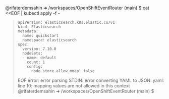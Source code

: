 @rifaterdemsahin ➜ /workspaces/OpenShiftEventRouter (main) $ cat <<EOF | kubectl apply -f -
>     apiVersion: elasticsearch.k8s.elastic.co/v1
>     kind: Elasticsearch
>     metadata:
>       name: quickstart
>       namespace: elasticsearch
>     spec:
>       version: 7.10.0
>       nodeSets:
>       - name: default
>         count: 1
>         config:
>           node.store.allow_mmap: false
> EOF
error: error parsing STDIN: error converting YAML to JSON: yaml: line 10: mapping values are not allowed in this context
@rifaterdemsahin ➜ /workspaces/OpenShiftEventRouter (main) $ 



